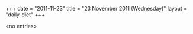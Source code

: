 +++
date = "2011-11-23"
title = "23 November 2011 (Wednesday)"
layout = "daily-diet"
+++


\<no entries\>
